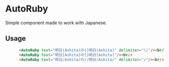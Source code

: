# AutoRuby

Simple component made to work with Japanese.

## Usage

```html
      <AutoRuby text="明日(Ashita)の()明日(Ashita)" delimiter="()"/><br/>
      <AutoRuby text="明日[Ashita]の[]明日[Ashita]"/><br/>
      <AutoRuby text="明日/Ashita/の//明日/Ashita/" delimiter="/"/><br/>
```
